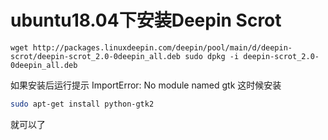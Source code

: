 # ubuntu18.04下安装Deepin Scrot
```base
wget http://packages.linuxdeepin.com/deepin/pool/main/d/deepin-scrot/deepin-scrot_2.0-0deepin_all.deb sudo dpkg -i deepin-scrot_2.0-0deepin_all.deb
```
如果安装后运行提示 ImportError: No module named gtk
这时候安装
```bash
sudo apt-get install python-gtk2
```
就可以了
